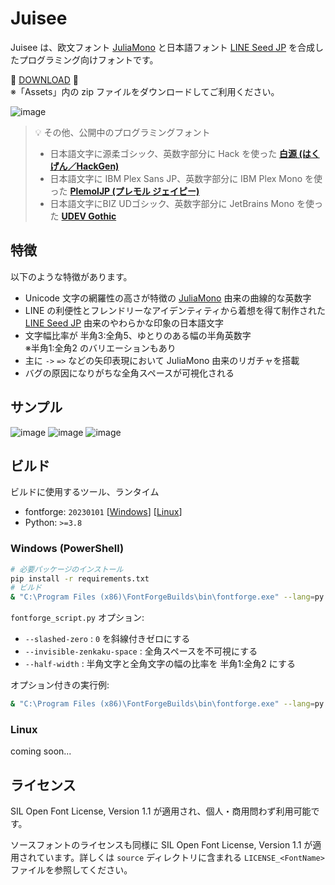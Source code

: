 # Juisee

Juisee は、欧文フォント [JuliaMono](https://juliamono.netlify.app) と日本語フォント [LINE Seed JP](https://seed.line.me/index_jp.html) を合成したプログラミング向けフォントです。

🥤 [DOWNLOAD](https://github.com/yuru7/juisee/releases) 🥤  
※「Assets」内の zip ファイルをダウンロードしてご利用ください。

![image](https://github.com/yuru7/juisee/assets/13458509/b7e3d2ba-12d0-42f2-8c72-bdc376048cc7)

> 💡 その他、公開中のプログラミングフォント
> - 日本語文字に源柔ゴシック、英数字部分に Hack を使った [**白源 (はくげん／HackGen)**](https://github.com/yuru7/HackGen)
> - 日本語文字に IBM Plex Sans JP、英数字部分に IBM Plex Mono を使った [**PlemolJP (プレモル ジェイピー)**](https://github.com/yuru7/PlemolJP)
> - 日本語文字にBIZ UDゴシック、英数字部分に JetBrains Mono を使った [**UDEV Gothic**](https://github.com/yuru7/udev-gothic)

## 特徴

以下のような特徴があります。

- Unicode 文字の網羅性の高さが特徴の [JuliaMono](https://juliamono.netlify.app) 由来の曲線的な英数字
- LINE の利便性とフレンドリーなアイデンティティから着想を得て制作された [LINE Seed JP](https://seed.line.me/index_jp.html) 由来のやわらかな印象の日本語文字
- 文字幅比率が 半角3:全角5、ゆとりのある幅の半角英数字  
  ※半角1:全角2 のバリエーションもあり
- 主に `->` `=>` などの矢印表現において JuliaMono 由来のリガチャを搭載
- バグの原因になりがちな全角スペースが可視化される

## サンプル

![image](https://github.com/yuru7/juisee/assets/13458509/1b4b4f4b-a5c0-4197-94a3-449cf0b59fb2)
![image](https://github.com/yuru7/juisee/assets/13458509/6515d3c9-4141-4206-9ab3-ec8f2d8ab449)
![image](https://github.com/yuru7/juisee/assets/13458509/96522093-2cb2-4fe9-8094-764993c3e04f)

## ビルド

ビルドに使用するツール、ランタイム

- fontforge: `20230101` \[[Windows](https://fontforge.org/en-US/downloads/windows/)\] \[[Linux](https://fontforge.org/en-US/downloads/gnulinux/)\]
- Python: `>=3.8`

### Windows (PowerShell)

```sh
# 必要パッケージのインストール
pip install -r requirements.txt
# ビルド
& "C:\Program Files (x86)\FontForgeBuilds\bin\fontforge.exe" --lang=py -script .\fontforge_script.py && Get-ChildItem .\build\fontforge_Juisee*.ttf | % { python -m ttfautohint --dehint --no-info $_.FullName $_.FullName } && python fonttools_script.py
```

`fontforge_script.py` オプション:

- `--slashed-zero` : `0` を斜線付きゼロにする
- `--invisible-zenkaku-space` : 全角スペースを不可視にする
- `--half-width` : 半角文字と全角文字の幅の比率を 半角1:全角2 にする

オプション付きの実行例:

```sh
& "C:\Program Files (x86)\FontForgeBuilds\bin\fontforge.exe" --lang=py -script .\fontforge_script.py --slashed-zero --invisible-zenkaku-space
```

### Linux

coming soon...

## ライセンス

SIL Open Font License, Version 1.1 が適用され、個人・商用問わず利用可能です。

ソースフォントのライセンスも同様に SIL Open Font License, Version 1.1 が適用されています。詳しくは `source` ディレクトリに含まれる `LICENSE_<FontName>` ファイルを参照してください。
